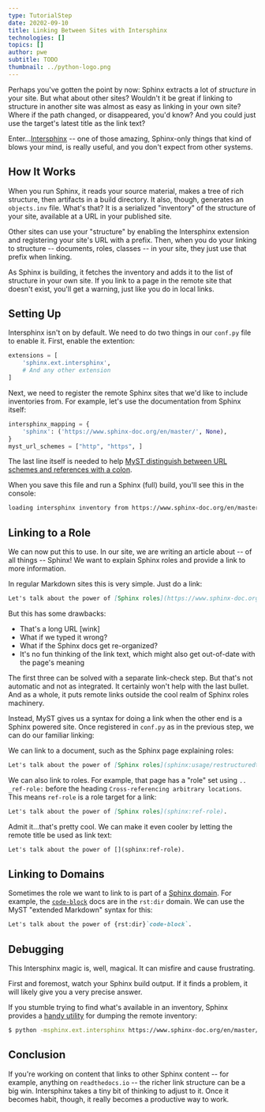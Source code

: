 ```yaml
---
type: TutorialStep
date: 20202-09-10
title: Linking Between Sites with Intersphinx
technologies: []
topics: []
author: pwe
subtitle: TODO
thumbnail: ../python-logo.png
---
```


Perhaps you've gotten the point by now: Sphinx extracts a lot of *structure* in your site.
But what about other sites?
Wouldn't it be great if linking to structure in another site was almost as easy as linking in your own site?
Where if the path changed, or disappeared, you'd know?
And you could just use the target's latest title as the link text?

Enter...[Intersphinx](https://docs.readthedocs.io/en/stable/guides/intersphinx.html) -- one of those amazing, Sphinx-only things that kind of blows your mind, is really useful, and you don't expect from other systems.

## How It Works

When you run Sphinx, it reads your source material, makes a tree of rich structure, then artifacts in a build directory.
It also, though, generates an `objects.inv` file.
What's that?
It is a serialized "inventory" of the structure of your site, available at a URL in your published site.

Other sites can use your "structure" by enabling the Intersphinx extension and registering your site's URL with a prefix.
Then, when you do your linking to structure -- documents, roles, classes -- in your site, they just use that prefix when linking.

As Sphinx is building, it fetches the inventory and adds it to the list of structure in your own site.
If you link to a page in the remote site that doesn't exist, you'll get a warning, just like you do in local links.

## Setting Up

Intersphinx isn't on by default.
We need to do two things in our `conf.py` file to enable it.
First, enable the extention:

```python
extensions = [
    'sphinx.ext.intersphinx',
    # And any other extension
]    
```

Next, we need to register the remote Sphinx sites that we'd like to include inventories from.
For example, let's use the documentation from Sphinx itself:

```python
intersphinx_mapping = {
    'sphinx': ('https://www.sphinx-doc.org/en/master/', None),
}
myst_url_schemes = ["http", "https", ]
```

The last line itself is needed to help [MyST distinguish between URL schemes and references with a colon](https://github.com/executablebooks/MyST-Parser/issues/246).

When you save this file and run a Sphinx (full) build, you'll see this in the console:

```bash
loading intersphinx inventory from https://www.sphinx-doc.org/en/master/objects.inv...
```

## Linking to a Role

We can now put this to use.
In our site, we are writing an article about -- of all things -- Sphinx!
We want to explain Sphinx roles and provide a link to more information.

In regular Markdown sites this is very simple. Just do a link:

```markdown
Let's talk about the power of [Sphinx roles](https://www.sphinx-doc.org/en/master/usage/restructuredtext/roles.html#ref-role).
```

But this has some drawbacks:

- That's a long URL [wink]
- What if we typed it wrong?
- What if the Sphinx docs get re-organized?
- It's no fun thinking of the link text, which might also get out-of-date with the page's meaning

The first three can be solved with a separate link-check step.
But that's not automatic and not as integrated.
It certainly won't help with the last bullet.
And as a whole, it puts remote links outside the cool realm of Sphinx roles machinery.

Instead, MyST gives us a syntax for doing a link when the other end is a Sphinx powered site.
Once registered in `conf.py` as in the previous step, we can do our familiar linking:

We can link to a document, such as the Sphinx page explaining roles:

```markdown
Let's talk about the power of [Sphinx roles](sphinx:usage/restructuredtext/roles).
```

We can also link to roles. For example, that page has a "role" set using `.. _ref-role:` before the heading `Cross-referencing arbitrary locations`.
This means `ref-role` is a role target for a link:

```markdown
Let's talk about the power of [Sphinx roles](sphinx:ref-role).
```

Admit it...that's pretty cool.
We can make it even cooler by letting the remote title be used as link text:

```markdown
Let's talk about the power of [](sphinx:ref-role).
```

## Linking to Domains

Sometimes the role we want to link to is part of a [Sphinx domain](https://www.sphinx-doc.org/en/master/usage/restructuredtext/domains.html).
For example, the [`code-block`](https://www.sphinx-doc.org/en/master/usage/restructuredtext/directives.html#directive-code-block) docs are in the `rst:dir` domain.
We can use the MyST "extended Markdown" syntax for this:

```markdown
Let's talk about the power of {rst:dir}`code-block`.
```

## Debugging

This Intersphinx magic is, well, magical.
It can misfire and cause frustrating.

First and foremost, watch your Sphinx build output.
If it finds a problem, it will likely give you a very precise answer.

If you stumble trying to find what's available in an inventory, Sphinx provides a [handy utility](https://docs.readthedocs.io/en/stable/guides/intersphinx.html#using-intersphinx) for dumping the remote inventory:

```bash
$ python -msphinx.ext.intersphinx https://www.sphinx-doc.org/en/master/objects.inv
```

## Conclusion

If you're working on content that links to other Sphinx content -- for example, anything on `readthedocs.io` -- the richer link structure can be a big win.
Intersphinx takes a tiny bit of thinking to adjust to it.
Once it becomes habit, though, it really becomes a productive way to work.
